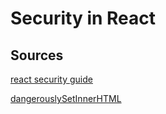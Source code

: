 
# Security in React 

## Sources
[react security guide](https://relevant.software/blog/react-js-security-guide/#The_most_common_Reactjs_cyberattacks)

[dangerouslySetInnerHTML](https://linguinecode.com/post/complete-guide-react-dangerouslysetinnerhtml)


